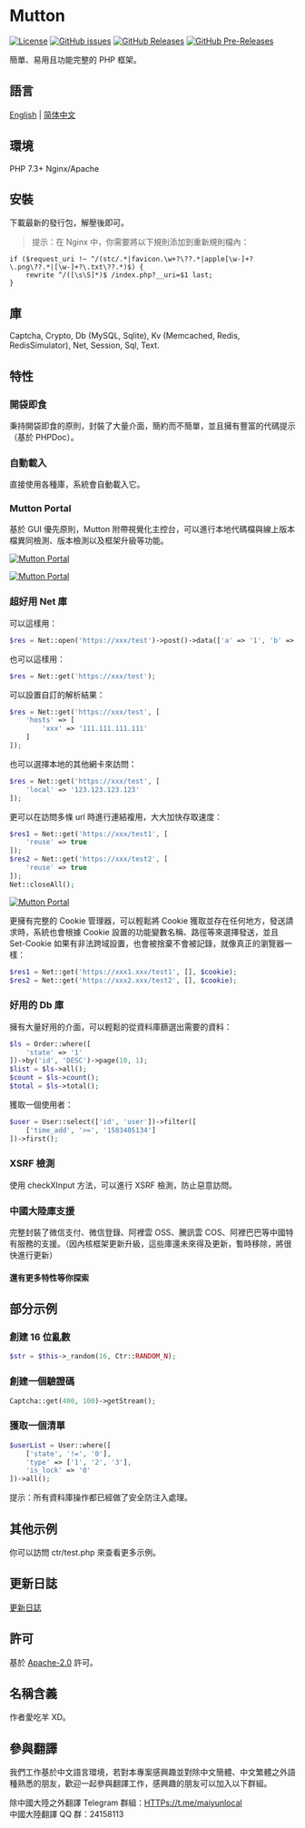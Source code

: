 # Mutton

[![License](https://img.shields.io/github/license/MaiyunNET/Mutton.svg)](https://github.com/MaiyunNET/Mutton/blob/master/LICENSE)
[![GitHub issues](https://img.shields.io/github/issues/MaiyunNET/Mutton.svg)](https://github.com/MaiyunNET/Mutton/issues)
[![GitHub Releases](https://img.shields.io/github/release/MaiyunNET/Mutton.svg)](https://github.com/MaiyunNET/Mutton/releases "Stable Release")
[![GitHub Pre-Releases](https://img.shields.io/github/release/MaiyunNET/Mutton/all.svg)](https://github.com/MaiyunNET/Mutton/releases "Pre-Release")

簡單、易用且功能完整的 PHP 框架。

## 語言

[English](../README.md) | [简体中文](README.zh-CN.md)

## 環境

PHP 7.3+
Nginx/Apache

## 安裝

下載最新的發行包，解壓後即可。

> 提示：在 Nginx 中，你需要將以下規則添加到重新規則檔內：

```
if ($request_uri !~ ^/(stc/.*|favicon.\w+?\??.*|apple[\w-]+?\.png\??.*|[\w-]+?\.txt\??.*)$) {
    rewrite ^/([\s\S]*)$ /index.php?__uri=$1 last;
}
```

## 庫

Captcha, Crypto, Db (MySQL, Sqlite), Kv (Memcached, Redis, RedisSimulator), Net, Session, Sql, Text.

## 特性

### 開袋即食

秉持開袋即食的原則，封裝了大量介面，簡約而不簡單，並且擁有豐富的代碼提示（基於 PHPDoc）。

### 自動載入

直接使用各種庫，系統會自動載入它。

### Mutton Portal

基於 GUI 優先原則，Mutton 附帶視覺化主控台，可以進行本地代碼檔與線上版本檔異同檢測、版本檢測以及框架升級等功能。

[![Mutton Portal](portal-check-zh-TW.png)](portal-check-zh-TW.png)

[![Mutton Portal](portal-system-zh-TW.png)](portal-system-zh-TW.png)

### 超好用 Net 庫

可以這樣用：

```php
$res = Net::open('https://xxx/test')->post()->data(['a' => '1', 'b' => '2'])->request();
```

也可以這樣用：

```php
$res = Net::get('https://xxx/test');
```


可以設置自訂的解析結果：

```php
$res = Net::get('https://xxx/test', [
    'hosts' => [
        'xxx' => '111.111.111.111'
    ]
]);
```

也可以選擇本地的其他網卡來訪問：

```php
$res = Net::get('https://xxx/test', [
    'local' => '123.123.123.123'
]);
```

更可以在訪問多條 url 時進行連結複用，大大加快存取速度：

```php
$res1 = Net::get('https://xxx/test1', [
    'reuse' => true
]);
$res2 = Net::get('https://xxx/test2', [
    'reuse' => true
]);
Net::closeAll();
```

[![Mutton Portal](test-net-reuse.png)](test-net-reuse.png)

更擁有完整的 Cookie 管理器，可以輕鬆將 Cookie 獲取並存在任何地方，發送請求時，系統也會根據 Cookie 設置的功能變數名稱、路徑等來選擇發送，並且 Set-Cookie 如果有非法跨域設置，也會被捨棄不會被記錄，就像真正的瀏覽器一樣：

```php
$res1 = Net::get('https://xxx1.xxx/test1', [], $cookie);
$res2 = Net::get('https://xxx2.xxx/test2', [], $cookie);
```

### 好用的 Db 庫

擁有大量好用的介面，可以輕鬆的從資料庫篩選出需要的資料：

```php
$ls = Order::where([
    'state' => '1'
])->by('id', 'DESC')->page(10, 1);
$list = $ls->all();
$count = $ls->count();
$total = $ls->total();
```

獲取一個使用者：

```php
$user = User::select(['id', 'user'])->filter([
    ['time_add', '>=', '1583405134']
])->first();
```

### XSRF 檢測

使用 checkXInput 方法，可以進行 XSRF 檢測，防止惡意訪問。

### 中國大陸庫支援

完整封裝了微信支付、微信登錄、阿裡雲 OSS、騰訊雲 COS、阿裡巴巴等中國特有服務的支援。（因內核框架更新升級，這些庫還未來得及更新，暫時移除，將很快進行更新）

#### 還有更多特性等你探索

## 部分示例

### 創建 16 位亂數

```php
$str = $this->_random(16, Ctr::RANDOM_N);
```

### 創建一個驗證碼

```php
Captcha::get(400, 100)->getStream();
```

### 獲取一個清單

```php
$userList = User::where([
    ['state', '!=', '0'],
    'type' => ['1', '2', '3'],
    'is_lock' => '0'
])->all();
```

提示：所有資料庫操作都已經做了安全防注入處理。

## 其他示例

你可以訪問 ctr/test.php 來查看更多示例。

## 更新日誌

[更新日誌](CHANGELOG.zh-TW.md)

## 許可

基於 [Apache-2.0](./LICENSE) 許可。

## 名稱含義

作者愛吃羊 XD。

## 參與翻譯

我們工作基於中文語言環境，若對本專案感興趣並對除中文簡體、中文繁體之外語種熟悉的朋友，歡迎一起參與翻譯工作，感興趣的朋友可以加入以下群組。

除中國大陸之外翻譯 Telegram 群組：[HTTPs://t.me/maiyunlocal](HTTPs://t.me/maiyunlocal)  
中國大陸翻譯 QQ 群：24158113